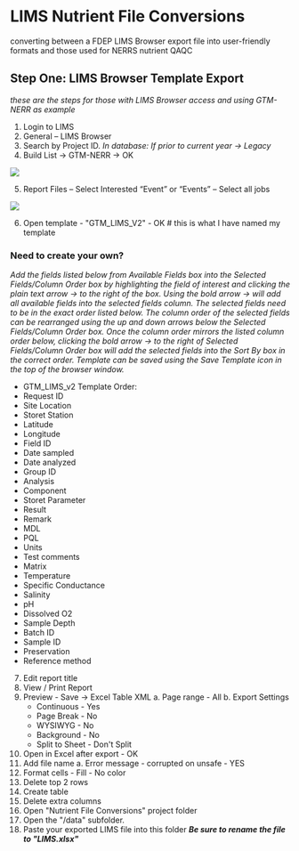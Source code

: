 # LIMS Nutrient File Conversions
converting between a FDEP LIMS Browser export file into user-friendly formats and those used for NERRS nutrient QAQC

## Step One: LIMS Browser Template Export
*these are the steps for those with LIMS Browser access and using GTM-NERR as example*

1. Login to LIMS
2. General – LIMS Browser
3. Search by Project ID. *In database: If prior to current year -> Legacy*
4. Build List -> GTM-NERR -> OK

![](/images/figure1.jpeg)

5. Report Files – Select Interested “Event” or “Events” – Select all jobs

![](figure2.jpeg)

6. Open template - "GTM_LIMS_V2" - OK # this is what I have named my template

### Need to create your own?
*Add the fields listed below from Available Fields box into the Selected Fields/Column Order box by highlighting the field of interest and clicking the plain text arrow -> to the right of the box. Using the bold arrow -> will add all available fields into the selected fields column. The selected fields need to be in the exact order listed below. The column order of the selected fields can be rearranged using the up and down arrows below the Selected Fields/Column Order box. Once the column order mirrors the listed column order below, clicking the bold arrow -> to the right of Selected Fields/Column Order box will add the selected fields into the Sort By box in the correct order. Template can be saved using the Save Template icon in the top of the browser window.*
- GTM_LIMS_v2 Template Order:
- Request ID
- Site Location
- Storet Station
- Latitude
- Longitude
- Field ID
- Date sampled
- Date analyzed
- Group ID
- Analysis
- Component
- Storet Parameter
- Result
- Remark
- MDL
- PQL
-	Units
-	Test comments
-	Matrix
-	Temperature
-	Specific Conductance
-	Salinity
-	pH
-	Dissolved O2
-	Sample Depth
-	Batch ID
-	Sample ID
-	Preservation
-	Reference method

7. Edit report title
8. View / Print Report
9. Preview - Save -> Excel Table XML
  a. Page range - All
  b. Export Settings
    - Continuous - Yes
    - Page Break - No
    - WYSIWYG - No
    - Background - No
    - Split to Sheet - Don't Split
10. Open in Excel after export - OK
11. Add file name
  a. Error message - corrupted on unsafe - YES
12. Format cells - Fill - No color
13. Delete top 2 rows
14. Create table
15. Delete extra columns
16. Open "Nutrient File Conversions" project folder
17. Open the "/data" subfolder.
18. Paste your exported LIMS file into this folder ***Be sure to rename the file to "LIMS.xlsx"***


